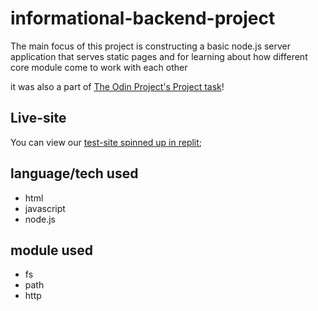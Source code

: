# informational-backend-project
The main focus of this project is constructing a basic node.js server application that serves static pages and for learning about how different core module come to work with each other

it was also a part of [The Odin Project's Project task](https://www.theodinproject.com/lessons/nodejs-basic-informational-site)!

## Live-site
You can view our [test-site spinned up in replit](https://informational-backend.lyeang.repl.co/);
## language/tech used
- html
- javascript
- node.js

## module used
- fs
- path
- http


